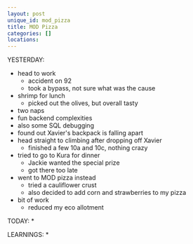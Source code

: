 ```yaml
---
layout: post
unique_id: mod_pizza
title: MOD Pizza
categories: []
locations: 
---
```


YESTERDAY:
* head to work
  * accident on 92
  * took a bypass, not sure what was the cause
* shrimp for lunch
  * picked out the olives, but overall tasty
* two naps
* fun backend complexities
* also some SQL debugging
* found out Xavier's backpack is falling apart
* head straight to climbing after dropping off Xavier
  * finished a few 10a and 10c, nothing crazy
* tried to go to Kura for dinner
  * Jackie wanted the special prize
  * got there too late
* went to MOD pizza instead
  * tried a cauliflower crust
  * also decided to add corn and strawberries to my pizza
* bit of work
  * reduced my eco allotment

TODAY:
* 

LEARNINGS:
* 
